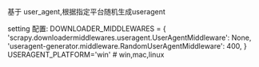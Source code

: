 基于 user_agent,根据指定平台随机生成useragent

setting 配置:
DOWNLOADER_MIDDLEWARES = {
    'scrapy.downloadermiddlewares.useragent.UserAgentMiddleware': None,
    'useragent-generator.middleware.RandomUserAgentMiddleware': 400,
}
USERAGENT_PLATFORM='win' # win,mac,linux

